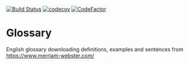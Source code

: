 [![Build Status](https://travis-ci.org/michalovsky/glossary.svg?branch=master)](https://travis-ci.org//michalovsky/glossary)
[![codecov](https://codecov.io/gh/michalovsky/glossary/branch/master/graph/badge.svg)](https://codecov.io/gh/michalovsky/glossary)
[![CodeFactor](https://www.codefactor.io/repository/github/michalovsky/glossary/badge)](https://www.codefactor.io/repository/github/michalovsky/glossary)

# Glossary
English glossary downloading definitions, examples and sentences from https://www.merriam-webster.com/

